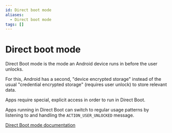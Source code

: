 ```yaml
---
id: Direct boot mode
aliases:
  - Direct boot mode
tags: []
---
```


# Direct boot mode

Direct Boot mode is the mode an Android device runs in before the user unlocks.

For this, Android has a second, "device encrypted storage" instead of the usual "credential encrypted storage" (requires user unlock) to store relevant data.

Apps require special, explicit access in order to run in Direct Boot.

Apps running in Direct Boot can switch to regular usage patterns by listening to and handling the `ACTION_USER_UNLOCKED` message.

[Direct Boot mode documentation](https://developer.android.com/privacy-and-security/direct-boot)

